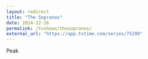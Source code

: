 ```yaml
---
layout: redirect
title: "The Sopranos"
date: 2024-12-16
permalink: /tvshows/thesopranos/
external_url: "https://app.tvtime.com/series/75299"
---
```

Peak
